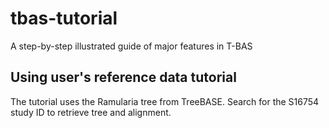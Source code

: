 # tbas-tutorial
A step-by-step illustrated guide of major features in T-BAS

## Using user's reference data tutorial
The tutorial uses the Ramularia tree from TreeBASE. Search for the S16754 study ID to retrieve tree and alignment.

